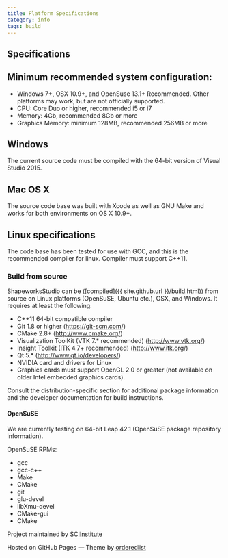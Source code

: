 ```yaml
---
title: Platform Specifications
category: info
tags: build
---
```

<head>
<link rel="stylesheet" href="stylesheets/styles.css">
<link rel="stylesheet" href="stylesheets/github-dark.css">
<link rel="shortcut icon" href="images/favicon.ico"/>
</head>
<div class="wrapper">
<section>


# Specifications

## Minimum recommended system configuration:

+ Windows 7+, OSX 10.9+, and OpenSuse 13.1+ Recommended. Other platforms may work, but are not officially supported.
+ CPU: Core Duo or higher, recommended i5 or i7
+ Memory: 4Gb, recommended 8Gb or more
+ Graphics Memory: minimum 128MB, recommended 256MB or more

## Windows

The current source code must be compiled with the 64-bit version of Visual Studio 2015.

## Mac OS X

The source code base was built with Xcode as well as GNU Make and works for both environments on OS X 10.9+.

## Linux specifications

The code base has been tested for use with GCC, and this is the recommended compiler for linux. Compiler must support C++11.

### Build from source

ShapeworksStudio can be ([compiled]({{ site.github.url }}/build.html)) from source on Linux platforms (OpenSuSE, Ubuntu etc.), OSX, and Windows. It requires at least the following:

+ C++11 64-bit compatible compiler
+ Git 1.8 or higher (https://git-scm.com/)
+ CMake 2.8+ (http://www.cmake.org/)
+ Visualization ToolKit (VTK 7.* recommended) (http://www.vtk.org/)
+ Insight Toolkit (ITK 4.7+ recommended) (http://www.itk.org/)
+ Qt 5.* (http://www.qt.io/developers/)
+ NVIDIA card and drivers for Linux
+ Graphics cards must support OpenGL 2.0 or greater (not available on older Intel embedded graphics cards).

Consult the distribution-specific section for additional package information and the developer documentation for build instructions.

#### OpenSuSE

We are currently testing on 64-bit Leap 42.1 (OpenSuSE package repository information).

OpenSuSE RPMs:

+ gcc
+ gcc-c++
+ Make
+ CMake
+ git
+ glu-devel
+ libXmu-devel
+ CMake-gui
+ CMake
</section>
</div>
<footer>
<p>Project maintained by <a href="https://github.com/SCIInstitute">SCIInstitute</a></p>
<p>Hosted on GitHub Pages &mdash; Theme by <a href="https://github.com/orderedlist">orderedlist</a></p>
</footer>
